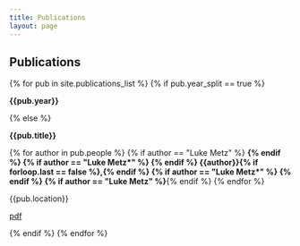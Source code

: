 ```yaml
---
title: Publications
layout: page
---
```

## Publications

{% for pub in site.publications_list %}
{% if pub.year_split == true %}
  <p class="year"><b>{{pub.year}}</b></p>
{% else %}
  <div class="publication">
    <p class="title"><b>{{pub.title}}</b></p>
    <p class="people">
      {% for author in pub.people %}
        {% if author == "Luke Metz" %} <b> {% endif %}
        {% if author == "Luke Metz*" %} <b> {% endif %}
        {{author}}{% if forloop.last == false %},{% endif %}
        {% if author == "Luke Metz*" %} </b> {% endif %}
        {% if author == "Luke Metz" %}</b>{% endif %}
      {% endfor %}
    </p>
    <p class="location">{{pub.location}}</p>
    <p class="link"> <a href="{{pub.arxiv}}">pdf</a> </p>
  </div>
{% endif %}
{% endfor %}
